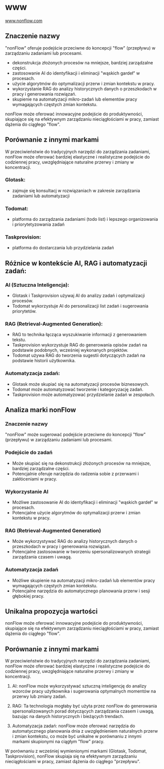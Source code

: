 # www
www.nonflow.com



## Znaczenie nazwy
"nonFlow" oferuje podejście przeciwne do koncepcji "flow" (przepływu) w zarządzaniu zadaniami lub procesami.

- dekonstrukcja złożonych procesów na mniejsze, bardziej zarządzalne części.
- zastosowanie AI do identyfikacji i eliminacji "wąskich gardeł" w procesach.
- użycie algorytmów do optymalizacji przerw i zmian kontekstu w pracy.
- wykorzystanie RAG do analizy historycznych danych o przeszkodach w pracy i generowania rozwiązań.
- skupienie na automatyzacji mikro-zadań lub elementów pracy wymagających częstych zmian kontekstu.

nonFlow może oferować innowacyjne podejście do produktywności, skupiające się na efektywnym zarządzaniu nieciągłościami w pracy, zamiast dążenia do ciągłego "flow".

## Porównanie z innymi markami
W przeciwieństwie do tradycyjnych narzędzi do zarządzania zadaniami, nonFlow może oferować bardziej elastyczne i realistyczne podejście do codziennej pracy, uwzględniające naturalne przerwy i zmiany w koncentracji.


### Glotask:
- zajmuje się konsultacj w rozwiązaniach w zakresie zarządzania zadaniami lub automatyzacji

### Todomat:
- platforma do zarządzania zadaniami (todo list) i lepszego organizowania i priorytetyzowania zadań

### Taskprovision:
-  platforma do dostarczania lub przydzielania zadań

## Różnice w kontekście AI, RAG i automatyzacji zadań:

### AI (Sztuczna Inteligencja):
- Glotask i Taskprovision używaj AI do analizy zadań i optymalizacji procesów.
- Todomat wykorzystuje AI do personalizacji list zadań i sugerowania priorytetów.

### RAG (Retrieval-Augmented Generation):
- RAG to technika łącząca wyszukiwanie informacji z generowaniem tekstu.
- Taskprovision wykorzystuje RAG do generowania opisów zadań na podstawie podobnych, wcześniej wykonanych projektów.
- Todomat używa RAG do tworzenia sugestii dotyczących zadań na podstawie historii użytkownika.

### Automatyzacja zadań:
- Glotask może skupiać się na automatyzacji procesów biznesowych.
- Todomat może automatyzować tworzenie i kategoryzację zadań.
- Taskprovision może automatyzować przydzielanie zadań w zespołach.



## Analiza marki nonFlow

### Znaczenie nazwy
"nonFlow" może sugerować podejście przeciwne do koncepcji "flow" (przepływu) w zarządzaniu zadaniami lub procesami.



### Podejście do zadań
- Może skupiać się na dekonstrukcji złożonych procesów na mniejsze, bardziej zarządzalne części.
- Potencjalnie oferuje narzędzia do radzenia sobie z przerwami i zakłóceniami w pracy.

### Wykorzystanie AI
- Możliwe zastosowanie AI do identyfikacji i eliminacji "wąskich gardeł" w procesach.
- Potencjalne użycie algorytmów do optymalizacji przerw i zmian kontekstu w pracy.

### RAG (Retrieval-Augmented Generation)
- Może wykorzystywać RAG do analizy historycznych danych o przeszkodach w pracy i generowania rozwiązań.
- Potencjalne zastosowanie w tworzeniu spersonalizowanych strategii zarządzania czasem i uwagą.

### Automatyzacja zadań
- Możliwe skupienie na automatyzacji mikro-zadań lub elementów pracy wymagających częstych zmian kontekstu.
- Potencjalne narzędzia do automatycznego planowania przerw i sesji głębokiej pracy.

## Unikalna propozycja wartości
nonFlow może oferować innowacyjne podejście do produktywności, skupiające się na efektywnym zarządzaniu nieciągłościami w pracy, zamiast dążenia do ciągłego "flow".

## Porównanie z innymi markami
W przeciwieństwie do tradycyjnych narzędzi do zarządzania zadaniami, nonFlow może oferować bardziej elastyczne i realistyczne podejście do codziennej pracy, uwzględniające naturalne przerwy i zmiany w koncentracji.




1. AI: nonFlow może wykorzystywać sztuczną inteligencję do analizy wzorców pracy użytkownika i sugerowania optymalnych momentów na przerwy lub zmiany zadań.

2. RAG: Ta technologia mogłaby być użyta przez nonFlow do generowania spersonalizowanych porad dotyczących zarządzania czasem i uwagą, bazując na danych historycznych i bieżących trendach.

3. Automatyzacja zadań: nonFlow może oferować narzędzia do automatycznego planowania dnia z uwzględnieniem naturalnych przerw i zmian kontekstu, co może być unikalne w porównaniu z innymi markami skupionymi na ciągłym "flow" pracy.

W porównaniu z wcześniej wymienionymi markami (Glotask, Todomat, Taskprovision), nonFlow skupiaja się na efektywnym zarządzaniu nieciągłościami w pracy, zamiast dążenia do ciągłego "przepływu".

